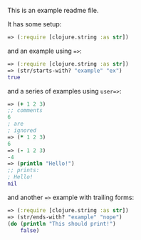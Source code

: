 This is an example readme file.

It has some setup:

```clojure
=> (:require [clojure.string :as str])
```

and an example using `=>`:

```clojure
=> (:require [clojure.string :as str])
=> (str/starts-with? "example" "ex")
true
```

and a series of examples using `user=>`:

```clojure
=> (+ 1 2 3)
;; comments
6
; are
; ignored
=> (* 1 2 3)
6
=> (- 1 2 3)
-4
=> (println "Hello!")
;; prints:
; Hello!
nil
```

and another `=>` example with trailing forms:

```clojure
=> (:require [clojure.string :as str])
=> (str/ends-with? "example" "nope")
(do (println "This should print!")
    false)
```
